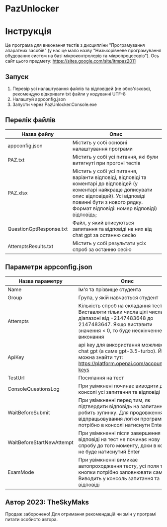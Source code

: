 # PazUnlocker
# **Інструкція**

Це програма для виконання тестів з дисципліни "Програмування апаратних засобів" (у нас це мало назву "Низькорівневе програмування вбудованих систем на базі мікроконтролерів та мікропроцесорів"). Ось сайт цього предмету: <https://sites.google.com/site/itmpaz2011>

## Запуск

1. Перевір усі налаштування файлів та відповідей (не обов'язково), рекомендую відкривати txt файли у кодуванні UTF-8
2. Налаштуй appconfig.json
3. Запусти через PazUnlocker.Console.exe

## Перелік файлів

| Назва файлу | Опис |
| --- | --- |
| appconfig.json | Містить у собі основні налаштування програми |
| PAZ.txt | Містить у собі усі питання, які були витягнуті при прогоні тестів |
| PAZ.xlsx | Містить у собі усі питання, варіанти відповіді, відповіді та коментарі до відповідей (у коментарі найкраще дописувати опис відповідей). Усі відповіді повинні бути з нового рядку. Формат відповіді: номер відповіді) відповідь;  |
| QuestionGptResponse.txt | Файл, у який вписуються запитання та відповіді на них від chat gpt за останню сесію |
| AttemptsResults.txt | Містить у собі результати усіх спроб за останню сесію |

## Параметри appconfig.json

| Назва параметру | Опис |
| --- | --- |
| Name | Ім'я та прізвище студента |
| Group | Група, у якій навчається студент |
| Attempts | Кількість спроб на складання тесту. Виставляти тільки числа цілі числа у діапазоні від -2147483648 до 2147483647. Якщо виставити значення < 0, то буде нескінченне виконання |
| ApiKey | api key для використання можливостей chat gpt (а саме gpt-3.5-turbo). Його можна знайти тут: <https://platform.openai.com/account/api-keys> |
| TestUrl | Посилання на тест |
| ConsoleQuestionsLog | При увімкнені починає виводити до консолі усі запитання та відповіді |
| WaitBeforeSubmit | При увімкненні перед тим, як підтвердити відповідь на запитання робить зупинку. Для продовження відпрацьовування логіки програми потрібно в консолі натиснути Enter |
| WaitBeforeStartNewAttempt | При увімкненні після завершення відповіді на тест не починає нову спробу до того моменту, доки в консолі не буде натиснутий Enter |
| ExamMode | При увімкненні вимикає автопроходження тесту, усі поля та кнопки потрібно заповнювати самому. Виводить у консоль запитання та відповіді |

## Автор 2023: TheSkyMaks

Продаж заборонено! Для отримання рекомендацій чи змін у програмі питати особисто автора.
